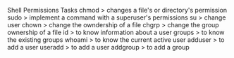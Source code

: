 Shell Permissions Tasks
chmod > changes a file's or directory's permission
sudo > implement a command with a superuser's permissions
su > change user
chown > change the owndership of a file
chgrp > change the group ownership of a file
id > to know information about a user
groups > to know the existing groups
whoami > to know the current active user
adduser > to add a user
useradd > to add a user
addgroup > to add a group
